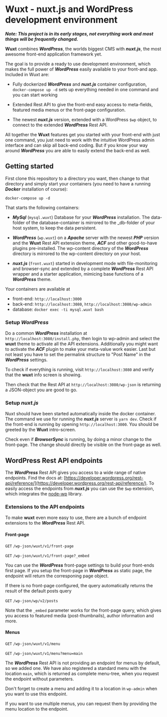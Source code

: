 # Wuxt - nuxt.js and WordPress development environment

***Note: This project is in its early stages, not everything work and
most things will be frequently changed.***

**Wuxt** combines ***WordPress***, the worlds biggest CMS with ***nuxt.js***,
the most awesome front-end application framework yet.

The goal is to provide a ready to use development environment, which makes the
full power of ***WordPress*** easily available to your front-and app. Included
in Wuxt are:

 - Fully dockerized ***WordPress*** and ***nuxt.js*** container configuration,
 `docker-compose up -d` sets up everything needed in one command and you can
 start working

 - Extended  Rest API to give the front-end easy access to meta-fields,
 featured media menus or the front-page configuration.

 - The newest ***nuxt.js*** version, extended with a WordPress `$wp` object, to
 connect to the extended ***WordPress*** Rest API.

All together the **Wuxt** features get you started with your front-end with just
one command, you just need to work with the intuitive WordPress admin interface
and can skip all back-end coding. But if you know your way around
***WordPress*** you are able to easily extend the back-end as well.

## Getting started

First clone this repository to a directory you want, then change to that
directory and simply start your containers (you need to have a running
***Docker*** installation of course):

    docker-compose up -d

That starts the following containers:

- ***MySql*** (`mysql.wuxt`) Database for your ***WordPress*** installation. The data-folder
of the database-container is mirrored to the \_db-folder of your host system, to
keep the data persistent.

- ***WordPress*** (`wp.wuxt`) on a ***Apache*** server with the newest ***PHP*** version and
the **Wuxt** Rest API extension theme, ***ACF*** and other good-to-have plugins
pre-installed. The wp-content directory of the ***WordPress*** directory is
mirrored to the wp-content directory on your host.

- ***nuxt.js*** (`front.wuxt`) started in development mode with file-monitoring and
browser-sync and extended by a complete ***WordPress*** Rest API wrapper and a
starter application, mimicing base functions of a ***WordPress*** theme.

Your containers are available at

- front-end: `http://localhost:3000`
- back-end: `http://localhost:3080`, `http://localhost:3080/wp-admin`
- database: `docker exec -ti mysql.wuxt bash`

### Setup ***WordPress***

Do a common ***WordPress*** installation at
`http://localhost:3080/install.php`, then login to wp-admin and select the
**wuxt** theme to activate all the API extensions. Additionally you might want
to activate the ***ACF*** plugin to make your meta-value work easier. Last but
not least you have to set the permalink structure to "Post Name" in the
***WordPress*** settings.

To check if everything is running, visit `http://localhost:3080` and verify
that the **wuxt** info screen is showing.

Then check that the Rest API at `http://localhost:3080/wp-json` is returning
a JSON-object you are good to go.

### Setup ***nuxt.js***

Nuxt should have been started automatically inside the docker container. The
command we use for running the ***nuxt.js*** server is `yarn dev`. Check
if the front-end is running by opening `http://localhost:3000`. You should
be greeted by the **Wuxt** intro-screen.

Check even if ***BrowserSync*** is running, by doing a minor change to the
front-page. The change should directly be visible on the front-page as well.

## WordPress Rest API endpoints

The ***WordPress*** Rest API gives you access to a wide range of native
endpoints. Find the docs at:  [https://developer.wordpress.org/rest-api/reference/](https://developer.wordpress.org/rest-api/reference/). To easily access the
endpoints from ***nuxt.js*** you can use the `$wp` extension, which integrates
the [node-wp](https://www.npmjs.com/package/node-wp) library.

### Extensions to the API endpoints

To make **wuxt** even more easy to use, there are a bunch of endpoint extensions to the ***WordPress*** Rest API.

#### Front-page

`GET` `/wp-json/wuxt/v1/front-page`

`GET` `/wp-json/wuxt/v1/front-page?_embed`

You can use the ***WordPress*** front-page settings to build your front-ends
first page. If you setup the front-page in ***WordPress*** as static page, the
endpoint will return the corresponing page object.

If there is no front-page configured, the query automatically returns the
result of the default posts query

`GET` `/wp-json/wp/v2/posts`

Note that the `_embed` parameter works for the front-page query, which gives you
access to featured media (post-thumbnails), author information and more.

#### Menus

`GET` `/wp-json/wuxt/v1/menu`

`GET` `/wp-json/wuxt/v1/menu?menu=main`

The ***WordPress*** Rest API is not providing an endpoint for menus by default,
so we added one. We have also registered a standard menu with the location `main`,
which is returned as complete menu-tree, when you request the endpoint without
parameters.

Don't forget to create a menu and adding it to a location in `wp-admin` when you
want to use this endpoint.

If you want to use multiple menus, you can request them by providing the menu
location to the endpoint.
